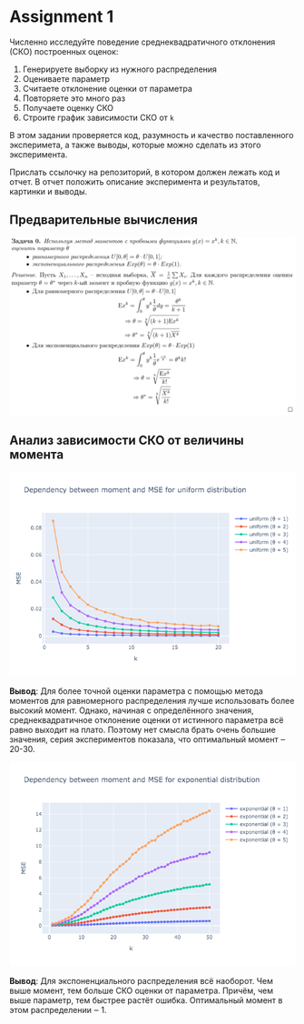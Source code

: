 # Assignment 1

Численно исследуйте поведение среднеквадратичного отклонения (СКО) построенных оценок:
1. Генерируете выборку из нужного распределения
2. Оцениваете параметр
3. Считаете отклонение оценки от параметра
4. Повторяете это много раз
5. Получаете оценку СКО
6. Строите график зависимости СКО от `k`

В этом задании проверяется код, разумность и качество поставленного эксперимета,
а также выводы, которые можно сделать из этого эксперимента.

Прислать ссылочку на репозиторий, в котором должен лежать код и отчет.
В отчет положить описание эксперимента и результатов, картинки и выводы.

## Предварительные вычисления

![calculus](./images/calculus.png)

## Анализ зависимости СКО от величины момента

![uniform distribution](./images/uniform.png)

**Вывод**: Для более точной оценки параметра с помощью метода моментов для равномерного распределения
лучше использовать более высокий момент. Однако, начиная с определённого значения, среднеквадратичное отклонение оценки от истинного
параметра всё равно выходит на плато. Поэтому нет смысла брать очень большие значения,
серия экспериментов показала, что оптимальный момент ‒ 20-30.

![exponential distribution](./images/exponential.png)

**Вывод**: Для экспоненциального распределения всё наоборот. Чем выше момент, тем больше СКО оценки от параметра.
Причём, чем выше параметр, тем быстрее растёт ошибка. Оптимальный момент в этом распределении ‒ 1.